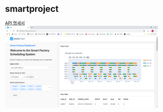 # smartproject
[API 명세서](https://github.com/dmsdms39/smartproject/wiki/API-%EB%AA%85%EC%84%B8%EC%84%9C#1-api-%EA%B8%B0%EB%B3%B8%EC%A0%95%EB%B3%B4)
![screenshot](img/screenshot.png)
